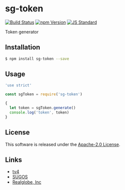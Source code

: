 sg-token
==========

<!---
This file is generated by ape-tmpl. Do not update manually.
--->

<!-- Badge Start -->
<a name="badges"></a>

[![Build Status][bd_travis_shield_url]][bd_travis_url]
[![npm Version][bd_npm_shield_url]][bd_npm_url]
[![JS Standard][bd_standard_shield_url]][bd_standard_url]

[bd_repo_url]: https://github.com/realglobe-Inc/sg-token
[bd_travis_url]: http://travis-ci.org/realglobe-Inc/sg-token
[bd_travis_shield_url]: http://img.shields.io/travis/realglobe-Inc/sg-token.svg?style=flat
[bd_travis_com_url]: http://travis-ci.com/realglobe-Inc/sg-token
[bd_travis_com_shield_url]: https://api.travis-ci.com/realglobe-Inc/sg-token.svg?token=
[bd_license_url]: https://github.com/realglobe-Inc/sg-token/blob/master/LICENSE
[bd_codeclimate_url]: http://codeclimate.com/github/realglobe-Inc/sg-token
[bd_codeclimate_shield_url]: http://img.shields.io/codeclimate/github/realglobe-Inc/sg-token.svg?style=flat
[bd_codeclimate_coverage_shield_url]: http://img.shields.io/codeclimate/coverage/github/realglobe-Inc/sg-token.svg?style=flat
[bd_gemnasium_url]: https://gemnasium.com/realglobe-Inc/sg-token
[bd_gemnasium_shield_url]: https://gemnasium.com/realglobe-Inc/sg-token.svg
[bd_npm_url]: http://www.npmjs.org/package/sg-token
[bd_npm_shield_url]: http://img.shields.io/npm/v/sg-token.svg?style=flat
[bd_standard_url]: http://standardjs.com/
[bd_standard_shield_url]: https://img.shields.io/badge/code%20style-standard-brightgreen.svg

<!-- Badge End -->


<!-- Description Start -->
<a name="description"></a>

Token generator

<!-- Description End -->


<!-- Overview Start -->
<a name="overview"></a>



<!-- Overview End -->


<!-- Sections Start -->
<a name="sections"></a>

<!-- Section from "doc/guides/01.Installation.md.hbs" Start -->

<a name="section-doc-guides-01-installation-md"></a>

Installation
-----

```bash
$ npm install sg-token --save
```


<!-- Section from "doc/guides/01.Installation.md.hbs" End -->

<!-- Section from "doc/guides/02.Usage.md.hbs" Start -->

<a name="section-doc-guides-02-usage-md"></a>

Usage
---------

```javascript
'use strict'

const sgToken = require('sg-token')

{
  let token = sgToken.generate()
  console.log('token', token)
}

```


<!-- Section from "doc/guides/02.Usage.md.hbs" End -->


<!-- Sections Start -->


<!-- LICENSE Start -->
<a name="license"></a>

License
-------
This software is released under the [Apache-2.0 License](https://github.com/realglobe-Inc/sg-token/blob/master/LICENSE).

<!-- LICENSE End -->


<!-- Links Start -->
<a name="links"></a>

Links
------

+ [tv4][tv4_url]
+ [SUGOS][sugos_url]
+ [Realglobe, Inc][realglobe,_inc_url]

[tv4_url]: https://github.com/geraintluff/tv4
[sugos_url]: https://github.com/realglobe-Inc/sugos
[realglobe,_inc_url]: http://realglobe.jp

<!-- Links End -->

